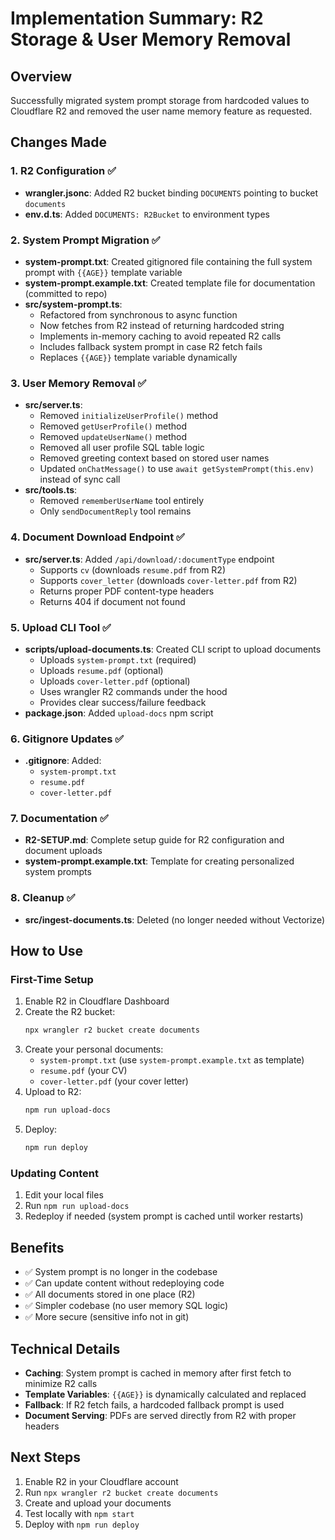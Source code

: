# Implementation Summary: R2 Storage & User Memory Removal

## Overview
Successfully migrated system prompt storage from hardcoded values to Cloudflare R2 and removed the user name memory feature as requested.

## Changes Made

### 1. R2 Configuration ✅
- **wrangler.jsonc**: Added R2 bucket binding `DOCUMENTS` pointing to bucket `documents`
- **env.d.ts**: Added `DOCUMENTS: R2Bucket` to environment types

### 2. System Prompt Migration ✅
- **system-prompt.txt**: Created gitignored file containing the full system prompt with `{{AGE}}` template variable
- **system-prompt.example.txt**: Created template file for documentation (committed to repo)
- **src/system-prompt.ts**: 
  - Refactored from synchronous to async function
  - Now fetches from R2 instead of returning hardcoded string
  - Implements in-memory caching to avoid repeated R2 calls
  - Includes fallback system prompt in case R2 fetch fails
  - Replaces `{{AGE}}` template variable dynamically

### 3. User Memory Removal ✅
- **src/server.ts**:
  - Removed `initializeUserProfile()` method
  - Removed `getUserProfile()` method
  - Removed `updateUserName()` method
  - Removed all user profile SQL table logic
  - Removed greeting context based on stored user names
  - Updated `onChatMessage()` to use `await getSystemPrompt(this.env)` instead of sync call
- **src/tools.ts**:
  - Removed `rememberUserName` tool entirely
  - Only `sendDocumentReply` tool remains

### 4. Document Download Endpoint ✅
- **src/server.ts**: Added `/api/download/:documentType` endpoint
  - Supports `cv` (downloads `resume.pdf` from R2)
  - Supports `cover_letter` (downloads `cover-letter.pdf` from R2)
  - Returns proper PDF content-type headers
  - Returns 404 if document not found

### 5. Upload CLI Tool ✅
- **scripts/upload-documents.ts**: Created CLI script to upload documents
  - Uploads `system-prompt.txt` (required)
  - Uploads `resume.pdf` (optional)
  - Uploads `cover-letter.pdf` (optional)
  - Uses wrangler R2 commands under the hood
  - Provides clear success/failure feedback
- **package.json**: Added `upload-docs` npm script

### 6. Gitignore Updates ✅
- **.gitignore**: Added:
  - `system-prompt.txt`
  - `resume.pdf`
  - `cover-letter.pdf`

### 7. Documentation ✅
- **R2-SETUP.md**: Complete setup guide for R2 configuration and document uploads
- **system-prompt.example.txt**: Template for creating personalized system prompts

### 8. Cleanup ✅
- **src/ingest-documents.ts**: Deleted (no longer needed without Vectorize)

## How to Use

### First-Time Setup
1. Enable R2 in Cloudflare Dashboard
2. Create the R2 bucket:
   ```bash
   npx wrangler r2 bucket create documents
   ```
3. Create your personal documents:
   - `system-prompt.txt` (use `system-prompt.example.txt` as template)
   - `resume.pdf` (your CV)
   - `cover-letter.pdf` (your cover letter)
4. Upload to R2:
   ```bash
   npm run upload-docs
   ```
5. Deploy:
   ```bash
   npm run deploy
   ```

### Updating Content
1. Edit your local files
2. Run `npm run upload-docs`
3. Redeploy if needed (system prompt is cached until worker restarts)

## Benefits
- ✅ System prompt is no longer in the codebase
- ✅ Can update content without redeploying code
- ✅ All documents stored in one place (R2)
- ✅ Simpler codebase (no user memory SQL logic)
- ✅ More secure (sensitive info not in git)

## Technical Details
- **Caching**: System prompt is cached in memory after first fetch to minimize R2 calls
- **Template Variables**: `{{AGE}}` is dynamically calculated and replaced
- **Fallback**: If R2 fetch fails, a hardcoded fallback prompt is used
- **Document Serving**: PDFs are served directly from R2 with proper headers

## Next Steps
1. Enable R2 in your Cloudflare account
2. Run `npx wrangler r2 bucket create documents`
3. Create and upload your documents
4. Test locally with `npm start`
5. Deploy with `npm run deploy`
